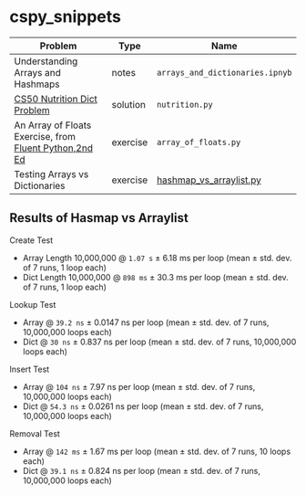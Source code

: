 # cspy_snippets

| Problem | Type | Name |
| ------------ | ------------ | ------------ |
| Understanding Arrays and Hashmaps | notes | `arrays_and_dictionaries.ipnyb`
| [CS50 Nutrition Dict Problem](https://cs50.harvard.edu/python/2022/psets/2/nutrition/) | solution | `nutrition.py`|
| An Array of Floats Exercise, from [Fluent Python,2nd Ed](https://www.oreilly.com/library/view/fluent-python-2nd/9781492056348/) | exercise | `array_of_floats.py` |
| Testing Arrays vs Dictionaries | exercise | [hashmap_vs_arraylist.py](https://github.com/CodyCardinal/csp_snippets/blob/main/hashmap_vs_arraylist.py) |

## Results of Hasmap vs Arraylist

Create Test
- Array Length 10,000,000 @ `1.07 s` ± 6.18 ms per loop (mean ± std. dev. of 7 runs, 1 loop each)
- Dict Length 10,000,000 @ `898 ms` ± 30.3 ms per loop (mean ± std. dev. of 7 runs, 1 loop each)

Lookup Test
- Array @ `39.2 ns` ± 0.0147 ns per loop (mean ± std. dev. of 7 runs, 10,000,000 loops each)
- Dict @ `30 ns` ± 0.837 ns per loop (mean ± std. dev. of 7 runs, 10,000,000 loops each)

Insert Test
- Array @ `104 ns` ± 7.97 ns per loop (mean ± std. dev. of 7 runs, 10,000,000 loops each)
- Dict @ `54.3 ns` ± 0.0261 ns per loop (mean ± std. dev. of 7 runs, 10,000,000 loops each)

Removal Test
- Array @ `142 ms` ± 1.67 ms per loop (mean ± std. dev. of 7 runs, 10 loops each)
- Dict @ `39.1 ns` ± 0.824 ns per loop (mean ± std. dev. of 7 runs, 10,000,000 loops each)
